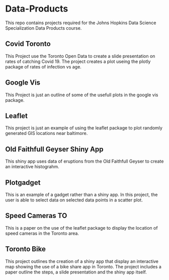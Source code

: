 # Data-Products

This repo contains projects required for the Johns Hopkins Data Science Specialization
Data Products course.

## Covid Toronto

This Project use the Toronto Open Data to create a slide presentation on rates
of catching Covid 19. The project creates a plot useing the plotly package of rates
of infection vs age. 

## Google Vis

This Project is just an outline of some of the usefull plots in the google vis 
package. 

## Leaflet

This project  is just an example of using the leaflet package to plot randomly generated
GIS locations near baltimore. 

## Old Faithfull Geyser Shiny App

This shiny app uses data of eruptions from the Old Faithfull Geyser to create an 
interactive histograhm. 

## Plotgadget

This is an example of a gadget rather than a shiny app. In this project, the user 
is able to select data on selected data points in a scatter plot. 

## Speed Cameras TO

This is a paper on the use of the leaflet package to display the location of speed
cameras in the Toronto area. 

## Toronto Bike 

This project outlines the creation of a shiny app that display an interactive map 
showing the use of a bike share app in Toronto. The project includes a paper outline the steps, 
a slide presentation and the shiny app itself. 

